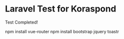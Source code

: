 # Laravel Test for Koraspond
Test Completed!

npm install vue-router
npm install bootstrap jquery toastr
